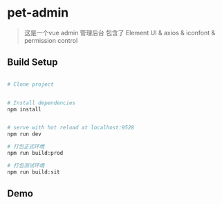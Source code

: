 # pet-admin

> 这是一个vue admin 管理后台 包含了 Element UI & axios & iconfont & permission control


## Build Setup

``` bash

# Clone project


# Install dependencies
npm install


# serve with hot reload at localhost:9528
npm run dev

# 打包正式环境
npm run build:prod

# 打包测试环境
npm run build:sit
```

## Demo



